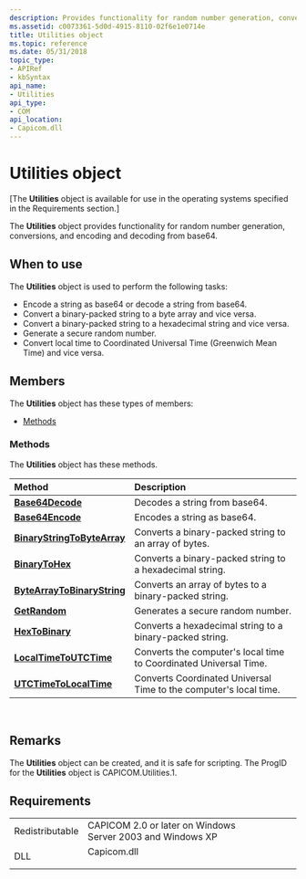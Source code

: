 ```yaml
---
description: Provides functionality for random number generation, conversions, and encoding and decoding from base64.
ms.assetid: c0073361-5d0d-4915-8110-02f6e1e0714e
title: Utilities object
ms.topic: reference
ms.date: 05/31/2018
topic_type: 
- APIRef
- kbSyntax
api_name: 
- Utilities
api_type: 
- COM
api_location: 
- Capicom.dll
---
```


# Utilities object

\[The **Utilities** object is available for use in the operating systems specified in the Requirements section.\]

The **Utilities** object provides functionality for random number generation, conversions, and encoding and decoding from base64.

## When to use

The **Utilities** object is used to perform the following tasks:

-   Encode a string as base64 or decode a string from base64.
-   Convert a binary-packed string to a byte array and vice versa.
-   Convert a binary-packed string to a hexadecimal string and vice versa.
-   Generate a secure random number.
-   Convert local time to Coordinated Universal Time (Greenwich Mean Time) and vice versa.

## Members

The **Utilities** object has these types of members:

-   [Methods](#methods)

### Methods

The **Utilities** object has these methods.



| Method                                                               | Description                                                                  |
|:---------------------------------------------------------------------|:-----------------------------------------------------------------------------|
| [**Base64Decode**](utilities-base64decode.md)                       | Decodes a string from base64.<br/>                                     |
| [**Base64Encode**](utilities-base64encode.md)                       | Encodes a string as base64.<br/>                                       |
| [**BinaryStringToByteArray**](utilities-binarystringtobytearray.md) | Converts a binary-packed string to an array of bytes.<br/>             |
| [**BinaryToHex**](utilities-binarytohex.md)                         | Converts a binary-packed string to a hexadecimal string.<br/>          |
| [**ByteArrayToBinaryString**](utilities-bytearraytobinarystring.md) | Converts an array of bytes to a binary-packed string.<br/>             |
| [**GetRandom**](utilities-getrandom.md)                             | Generates a secure random number.<br/>                                 |
| [**HexToBinary**](utilities-hextobinary.md)                         | Converts a hexadecimal string to a binary-packed string.<br/>          |
| [**LocalTimeToUTCTime**](utilities-localtimetoutctime.md)           | Converts the computer's local time to Coordinated Universal Time.<br/> |
| [**UTCTimeToLocalTime**](utilities-utctimetolocaltime.md)           | Converts Coordinated Universal Time to the computer's local time.<br/> |



 

## Remarks

The **Utilities** object can be created, and it is safe for scripting. The ProgID for the **Utilities** object is CAPICOM.Utilities.1.

## Requirements



|                            |                                                                                        |
|----------------------------|----------------------------------------------------------------------------------------|
| Redistributable<br/> | CAPICOM 2.0 or later on Windows Server 2003 and Windows XP<br/>                  |
| DLL<br/>             | <dl> <dt>Capicom.dll</dt> </dl> |



 

 




